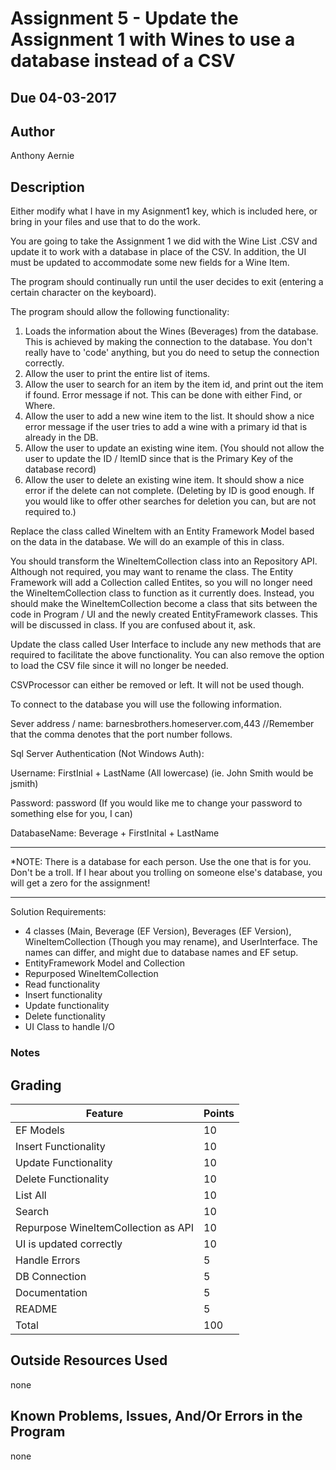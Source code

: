 # Assignment 5 - Update the Assignment 1 with Wines to use a database instead of a CSV

## Due 04-03-2017

## Author

Anthony Aernie

## Description

Either modify what I have in my Asignment1 key, which is included here, or bring in your files and use that to do the work.

You are going to take the Assignment 1 we did with the Wine List .CSV and update it to work with a database in place of the CSV. In addition, the UI must be updated to accommodate some new fields for a Wine Item.

The program should continually run until the user decides to exit (entering a certain character on the keyboard).

The program should allow the following functionality:

1. Loads the information about the Wines (Beverages) from the database. This is achieved by making the connection to the database. You don't really have to 'code' anything, but you do need to setup the connection correctly.
2. Allow the user to print the entire list of items.
3. Allow the user to search for an item by the item id, and print out the item if found. Error message if not. This can be done with either Find, or Where.
4. Allow the user to add a new wine item to the list. It should show a nice error message if the user tries to add a wine with a primary id that is already in the DB.
5. Allow the user to update an existing wine item. (You should not allow the user to update the ID / ItemID since that is the Primary Key of the database record)
6. Allow the user to delete an existing wine item. It should show a nice error if the delete can not complete. (Deleting by ID is good enough. If you would like to offer other searches for deletion you can, but are not required to.)

Replace the class called WineItem with an Entity Framework Model based on the data in the database. We will do an example of this in class.

You should transform the WineItemCollection class into an Repository API. Although not required, you may want to rename the class.
The Entity Framework will add a Collection called Entites, so you will no longer need the WineItemCollection class to function as it currently does. Instead, you should make the WineItemCollection become a class that sits between the code in Program / UI and the newly created EntityFramework classes. This will be discussed in class. If you are confused about it, ask.

Update the class called User Interface to include any new methods that are required to facilitate the above functionality. You can also remove the option to load the CSV file since it will no longer be needed. 

CSVProcessor can either be removed or left. It will not be used though.


To connect to the database you will use the following information.

Sever address / name: barnesbrothers.homeserver.com,443 //Remember that the comma denotes that the port number follows.

Sql Server Authentication (Not Windows Auth):

Username: FirstInial + LastName (All lowercase) (ie. John Smith would be jsmith)

Password: password (If you would like me to change your password to something else for you, I can)

DatabaseName: Beverage + FirstInital + LastName

********************************************************************************************
*NOTE: There is a database for each person. Use the one that is for you. Don't be a troll. If I hear about you trolling on someone else's database, you will get a zero for the assignment!
********************************************************************************************

Solution Requirements:

* 4 classes (Main, Beverage (EF Version), Beverages (EF Version), WineItemCollection (Though you may rename), and UserInterface. The names can differ, and might due to database names and EF setup.
* EntityFramework Model and Collection
* Repurposed WineItemCollection
* Read functionality
* Insert functionality
* Update functionality
* Delete functionality
* UI Class to handle I/O

### Notes



## Grading
| Feature                                 | Points |
|-----------------------------------------|--------|
| EF Models                               | 10     |
| Insert Functionality                    | 10     |
| Update Functionality                    | 10     |
| Delete Functionality                    | 10     |
| List All                                | 10     |
| Search                                  | 10     |
| Repurpose WineItemCollection as API     | 10     |
| UI is updated correctly                 | 10     |
| Handle Errors                           | 5      |
| DB Connection                           | 5      |
| Documentation                           | 5      |
| README                                  | 5      |
| Total                                   | 100    |

## Outside Resources Used

none

## Known Problems, Issues, And/Or Errors in the Program

none